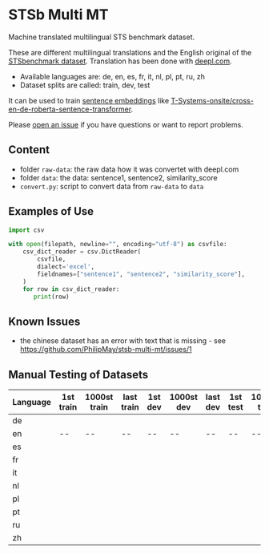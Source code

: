 # STSb Multi MT
Machine translated multilingual STS benchmark dataset.

These are different multilingual translations and the English original of the [STSbenchmark dataset](https://ixa2.si.ehu.es/stswiki/index.php/STSbenchmark). Translation has been done with [deepl.com](https://www.deepl.com/).

- Available languages are: de, en, es, fr, it, nl, pl, pt, ru, zh
- Dataset splits are called: train, dev, test

It can be used to train [sentence embeddings](https://github.com/UKPLab/sentence-transformers) like [T-Systems-onsite/cross-en-de-roberta-sentence-transformer](https://huggingface.co/T-Systems-onsite/cross-en-de-roberta-sentence-transformer).

Please [open an issue](https://github.com/PhilipMay/stsb-multi-mt/issues/new) if you have questions or want to report problems.

## Content
- folder `raw-data`: the raw data how it was convertet with deepl.com
- folder `data`: the data: sentence1, sentence2, similarity_score
- `convert.py`: script to convert data from `raw-data` to `data`

## Examples of Use
```python
import csv

with open(filepath, newline="", encoding="utf-8") as csvfile:
    csv_dict_reader = csv.DictReader(
        csvfile,
        dialect='excel',
        fieldnames=["sentence1", "sentence2", "similarity_score"],
    )
    for row in csv_dict_reader:
       print(row)
```

## Known Issues
- the chinese dataset has an error with text that is missing - see https://github.com/PhilipMay/stsb-multi-mt/issues/1

## Manual Testing of Datasets
Language | 1st train | 1000st train | last train | 1st dev | 1000st dev | last dev | 1st test | 1000st test | last test
---------|-----------|--------------|------------|---------|------------|----------|----------|-------------|----------
de       |         |            |          |       |          |        |        |           |
en       | --        | --           | --         | --      | --         | --       | --       | --          | --
es       |         |            |          |       |          |        |        |           |
fr       |         |            |          |       |          |        |        |           |
it       |         |            |          |       |          |        |        |           |
nl       |         |            |          |       |          |        |        |           |
pl       |         |            |          |       |          |        |        |           |
pt       |         |            |          |       |          |        |        |           |
ru       |         |            |          |       |          |        |        |           |
zh       |         |            |          |       |          |        |        |           |

